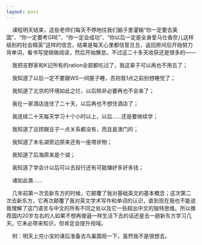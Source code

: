 ```yaml
---
layout: post
---
```

    课程明天结束，这些老师们每天不停地往我们脑子里灌输“你一定要去美国”、“你一定要考GRE”、“你一定会成功”、“你以后一定是全身爱马仕香奈儿这样级别的社会精英”这样的信念，结果是每天心里都信誓旦旦，返回房间后开始努力背单词，看书写提纲做阅读，然后开始懈怠。不过这二十多天收获还是很多的——

    我把吉野家和K记所有的ration全部都吃过了，我这辈子可以再也不用去了；

    我知道了以后一定不要跟WS一间屋子睡，否则我1点之前别想睡觉了；

    我知道了北京的环境如此之烂，以后除非必要再也不会来了；

    我在一家酒店连住了二十天，以后再也不想住酒店了；

    我连续二十天每天学习十个小时以上，以后……还是要继续学；

    我知道了豆捞跟豆子一点关系都没有，而且是澳门的；

    我知道了未名湖旁边原来还有一座塔状物；

    我知道了后海原来是个湖；

    我知道了学会计以后可以去投行还有可能赚好多好多钱；

    诸如此类……

    几年前第一次去新东方的时候，它颠覆了我对基础英文的基本概念；这次第二次去新东方，它再次颠覆了我对英文学术写作和单词的认识，直到现在我也不能说我理解了这门语言与中文的所有不同之处以及它一些超出中文的独特思维。所以推荐国内20岁左右的人如果不想再傻逼一样生活下去的话还是去一趟新东方学习几天。它未必带来知识，但肯定会提升视域。

    附：明天上完小宝的课后准备去鸟巢围观一下，虽然我不是很想去。